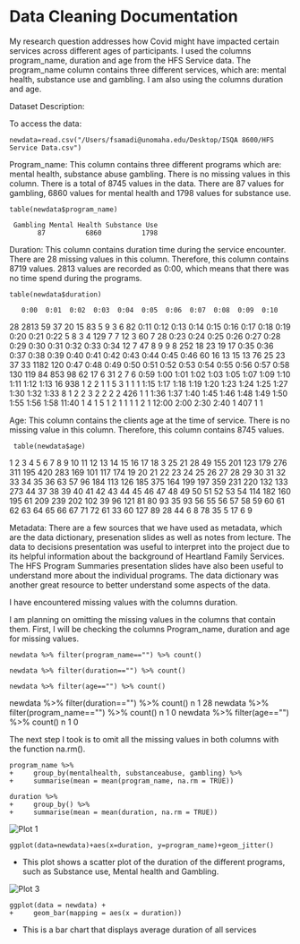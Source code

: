 # Data Cleaning Documentation

My research question addresses how Covid might have impacted certain services across different ages of participants. I used the columns program_name, duration and age from the HFS Service data. The program_name column contains three different services, which are: mental health, substance use and gambling. I am also using the columns duration and age. 

Dataset Description:

To access the data:

```
newdata=read.csv("/Users/fsamadi@unomaha.edu/Desktop/ISQA 8600/HFS Service Data.csv")
```

Program_name: This column contains three different programs which are: mental health, substance abuse gambling. There is no missing values in this column. There is a total of 8745 values in the data. There are 87 values for gambling, 6860 values for mental health and 1798 values for substance use.


```
table(newdata$program_name)
```

     Gambling Mental Health Substance Use 
           87          6860          1798 


Duration: This column contains duration time during the service encounter. There are 28 missing values in this column. Therefore, this column contains 8719 values. 2813 values are recorded as 0:00, which means that there was no time spend during the programs. 

```
table(newdata$duration)
```

       0:00  0:01  0:02  0:03  0:04  0:05  0:06  0:07  0:08  0:09  0:10 
   28  2813    59    37    20    15    83     5     9     3     6    82 
 0:11  0:12  0:13  0:14  0:15  0:16  0:17  0:18  0:19  0:20  0:21  0:22 
    5     8     3     4   129     7     7    12     3    60     7    28 
 0:23  0:24  0:25  0:26  0:27  0:28  0:29  0:30  0:31  0:32  0:33  0:34 
   12     7    47     8     9     9     8   252    18    23    19    17 
 0:35  0:36  0:37  0:38  0:39  0:40  0:41  0:42  0:43  0:44  0:45  0:46 
   60    16    13    15    13    76    25    23    37    33  1182   120 
 0:47  0:48  0:49  0:50  0:51  0:52  0:53  0:54  0:55  0:56  0:57  0:58 
  130   119    84   853    98    62    17     6    31     2     7     6 
 0:59  1:00  1:01  1:02  1:03  1:05  1:07  1:09  1:10  1:11  1:12  1:13 
   16   938     1     2     2     1     1     5     3     1     1     1 
 1:15  1:17  1:18  1:19  1:20  1:23  1:24  1:25  1:27  1:30  1:32  1:33 
    8     1     2     2     3     2     2     2     2   426     1     1 
 1:36  1:37  1:40  1:45  1:46  1:48  1:49  1:50  1:55  1:56  1:58 11:40 
    1     4     1     5     1     2     1     1     1     1     2     1 
12:00  2:00  2:30  2:40 
    1   407     1     1 



Age: This column contains the clients age at the time of service. There is no missing value in this column. Therefore, this column contains 8745 values. 

```
 table(newdata$age)
 ```

  1   2   3   4   5   6   7   8   9  10  11  12  13  14  15  16  17  18 
  3  25  21  28  49 155 201 123 179 276 311 195 420 283 169 101 117 174 
 19  20  21  22  23  24  25  26  27  28  29  30  31  32  33  34  35  36 
 63  57  96 184 113 126 185 375 164 199 197 359 231 220 132 133 273  44 
 37  38  39  40  41  42  43  44  45  46  47  48  49  50  51  52  53  54 
114 182 160 195  61 209 239 202 102  39  96 121  81  80  93  35  93  56 
 55  56  57  58  59  60  61  62  63  64  65  66  67  71  72 
 61  33  60 127  89  28  44   6   8  78  35   5  17   6   9 










Metadata: There are a few sources that we have used as metadata, which are the data dictionary, presenation slides as well as notes from lecture. The data to decisions presentation was useful to interpret into the project due to its helpful information about the background of Heartland Family Services. The HFS Program Summaries presentation slides have also been useful to understand more about the individual programs. The data dictionary was another great resource to better understand some aspects of the data. 

I have encountered missing values with the columns duration. 

I am planning on omitting the missing values in the columns that contain them. First, I will be checking the columns Program_name, duration and age for missing values. 

```
newdata %>% filter(program_name=="") %>% count()

```

```
newdata %>% filter(duration=="") %>% count()

```

```
newdata %>% filter(age=="") %>% count()
```



newdata %>% filter(duration=="") %>% count()
 n
1 28
newdata %>% filter(program_name=="") %>% count()
  n
1 0
newdata %>% filter(age=="") %>% count()
  n
1 0








The next step I took is to omit all the missing values in both columns with the function na.rm().


```
program_name %>% 
+     group_by(mentalhealth, substanceabuse, gambling) %>% 
+     summarise(mean = mean(program_name, na.rm = TRUE))
```

```
duration %>% 
+     group_by() %>% 
+     summarise(mean = mean(duration, na.rm = TRUE))

```



![Plot 1](Rplot01.png)

```
ggplot(data=newdata)+aes(x=duration, y=program_name)+geom_jitter()
```

- This plot shows a scatter plot of the duration of the different programs, such as Substance use, Mental health and Gambling. 




![Plot 3](Rplot03.png)

```
ggplot(data = newdata) + 
+     geom_bar(mapping = aes(x = duration))
```

- This is a bar chart that displays average duration of all services



